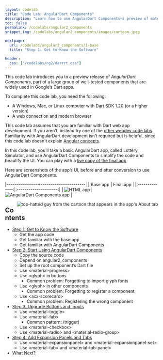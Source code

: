 ```yaml
---
layout: codelab
title: "Code Lab: AngularDart Components"
description: "Learn how to use AngularDart Components—a preview of material design components that are widely used in Google's Dart apps."
toc: false
permalink: /codelabs/angular2_components
snippet_img: /codelabs/angular2_components/images/cartoon.jpeg

nextpage:
  url: /codelabs/angular2_components/1-base
  title: "Step 1: Get to Know the Software"

header:
  css: ["/codelabs/ng2/darrrt.css"]
---
```


This code lab introduces you to a preview release of *AngularDart Components*,
part of a large group of well-tested components that are widely used in
Google’s Dart apps.

To complete this code lab, you need the following:

*   A Windows, Mac, or Linux computer with Dart SDK 1.20 (or a higher version)
*   A web connection and modern browser

This code lab assumes that you are familiar with Dart web app development.
If you aren’t, instead try one of the [other webdev code labs](/codelabs).
Familiarity with AngularDart development isn't required but is helpful,
since this code lab doesn't explain
[Angular concepts](/angular/guide/architecture.html).

In this code lab, you’ll take a basic AngularDart app, called Lottery Simulator,
and use AngularDart Components to simplify the code and beautify the UI.
You can play with a
[live copy of the final app](https://filiph.github.io/components_codelab/).

Here are screenshots of the app’s UI, before and after conversion to
use AngularDart Components.

|----------------+-----------------------|
| Base app       | Final app             |
|:--------------:|:---------------------:|
| ![HTML app](/codelabs/angular2_components/images/app-base.png) | ![AngularDart Components app](/codelabs/angular2_components/images/app-final.png) |

<img src="/codelabs/angular2_components/images/cartoon-guy.png"
    alt="top-hatted guy from the cartoon that appears in the app's About tab"
    align="right">
<h2> Contents </h2>

* [Step 1: Get to Know the Software](/codelabs/angular2_components/1-base)
  * Get the app code
  * Get familiar with the base app
  * Get familiar with AngularDart Components
* [Step 2: Start Using AngularDart Components](/codelabs/angular2_components/2-easystart)
  * Copy the source code
  * Depend on angular2_components
  * Set up the root component’s Dart file
  * Use \<material-progress>
  * Use \<glyph> in buttons
    * <i class="fa fa-exclamation-circle"> </i> Common problem: Forgetting to import glyph fonts
  * Use \<glyph> in other components
    * <i class="fa fa-exclamation-circle"> </i> Common problem: Forgetting to register a component
  * Use \<acx-scorecard>
    * <i class="fa fa-exclamation-circle"> </i> Common problem: Registering the wrong component
* [Step 3: Upgrade Buttons and Inputs](/codelabs/angular2_components/3-usebuttons)
  * Use \<material-toggle>
  * Use \<material-fab>
    * <i class="fa fa-exclamation-circle"> </i> Common pattern: (trigger)
  * Use \<material-checkbox>
  * Use \<material-radio> and \<material-radio-group>
* [Step 4: Add Expansion Panels and Tabs](/codelabs/angular2_components/4-final)
  * Use \<material-expansionpanel> and \<material-expansionpanel-set>
  * Use \<material-tab> and \<material-tab-panel>
* [What Next?](/codelabs/angular2_components/what-next)
